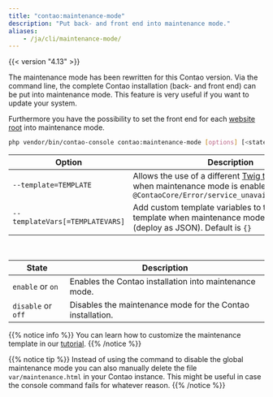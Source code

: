 ```yaml
---
title: "contao:maintenance-mode"
description: "Put back- and front end into maintenance mode."
aliases:
    - /ja/cli/maintenance-mode/
---
```



{{< version "4.13" >}}

The maintenance mode has been rewritten for this Contao version. Via the command line, the complete Contao installation 
(back- and front end) can be put into maintenance mode. This feature is very useful if you want to update your system.

Furthermore you have the possibility to set the front end for each 
[website root](/ja/site-structure/website-root/#website-settings) into maintenance mode.


```bash
php vendor/bin/contao-console contao:maintenance-mode [options] [<state>]
```

| Option                          | Description                                                                                                                                         |
|---------------------------------|-----------------------------------------------------------------------------------------------------------------------------------------------------|
| `--template=TEMPLATE`           | Allows the use of a different [Twig template name](https://docs.contao.org/dev/framework/templates/architecture/#naming-and-structure) when maintenance mode is enabled. Default is `@ContaoCore/Error/service_unavailable.html.twig` |
| `--templateVars[=TEMPLATEVARS]` | Add custom template variables to the Twig template when maintenance mode is enabled (deploy as JSON). Default is `{}`                               |

&nbsp;

| State              | Description                                                |
|--------------------|------------------------------------------------------------|
| `enable` or `on`   | Enables the Contao installation into maintenance mode.     |
| `disable` or `off` | Disables the maintenance mode for the Contao installation. |

{{% notice info %}}
You can learn how to customize the maintenance template in our [tutorial](../../guides/maintenance-template/).
{{% /notice %}}

{{% notice tip %}}
Instead of using the command to disable the global maintenance mode you can also manually delete the file
`var/maintenance.html` in your Contao instance. This might be useful in case the console command fails for whatever
reason.
{{% /notice %}}
